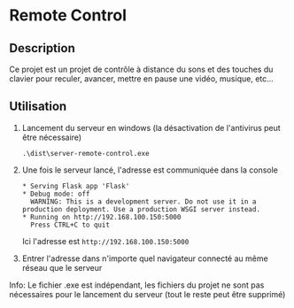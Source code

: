 # Remote Control

## Description

Ce projet est un projet de contrôle à distance du sons et des touches du clavier pour reculer, avancer, mettre en pause une vidéo, musique, etc...

## Utilisation
1. Lancement du serveur en windows (la désactivation de l'antivirus peut être nécessaire)
    ```
    .\dist\server-remote-control.exe
    ```
2. Une fois le serveur lancé, l'adresse est communiquée dans la console
    ```
    * Serving Flask app 'Flask'
    * Debug mode: off
      WARNING: This is a development server. Do not use it in a production deployment. Use a production WSGI server instead.
    * Running on http://192.168.100.150:5000
      Press CTRL+C to quit
    ```
   Ici l'adresse est `http://192.168.100.150:5000`


3. Entrer l'adresse dans n'importe quel navigateur connecté au même réseau que le serveur

Info: Le fichier .exe est indépendant, les fichiers du projet ne sont pas nécessaires pour le lancement du serveur (tout le reste peut être supprimé)